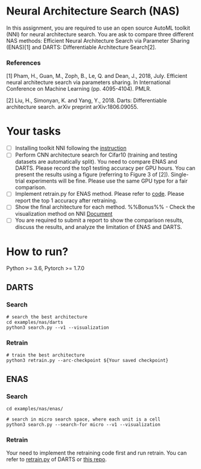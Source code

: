 # Neural Architecture Search (NAS)
In this assignment, you are required to use an open source AutoML toolkit (NNI) for neural architecture search. You are ask to compare three different NAS methods:
Efficient Neural Architecture Search via Parameter Sharing (ENAS)[1] and DARTS: Differentiable Architecture Search[2].

### References 
[1] Pham, H., Guan, M., Zoph, B., Le, Q. and Dean, J., 2018, July. Efficient neural architecture search via parameters sharing. In International Conference on Machine Learning (pp. 4095-4104). PMLR.

[2] Liu, H., Simonyan, K. and Yang, Y., 2018. Darts: Differentiable architecture search. arXiv preprint arXiv:1806.09055.


# Your tasks
- [ ] Installing toolkit NNI following the [instruction](https://nni.readthedocs.io/en/stable/Tutorial/InstallationLinux.html#installation) 
- [ ] Perform CNN architecture search for Cifar10 (training and testing datasets are automatically split). You need to compare ENAS and DARTS. Please record the top1 testing accuracy per GPU hours. You can present the results using a figure (referring to Figure 3 of [2]). Single-trial experiments will be fine. Please use the same GPU type for a fair comparison.
- [ ] Implement retrain.py for ENAS method. Please refer to [code](https://github.com/microsoft/nni/blob/master/examples/nas/darts/retrain.py). Please report the top 1 accuracy after retraining.
- [ ] Show the final architecture for each method. %%Bonus%% - Check the visualization method on NNI [Document](https://nni.readthedocs.io/en/stable/NAS/Visualization.html?highlight=visualizationhttps://nni.readthedocs.io/en/stable/NAS/Visualization.html?highlight=visualization)
- [ ] You are required to submit a report to show the comparison results, discuss the results, and analyze the limitation of ENAS and DARTS.

# How to run?
Python >= 3.6, Pytorch >= 1.7.0

## DARTS
### Search
```
# search the best architecture
cd examples/nas/darts
python3 search.py --v1 --visualization
```
### Retrain
```
# train the best architecture
python3 retrain.py --arc-checkpoint ${Your saved checkpoint}
```

## ENAS
### Search 
```
cd examples/nas/enas/

# search in micro search space, where each unit is a cell
python3 search.py --search-for micro --v1 --visualization
```
### Retrain
Your need to implement the retraining code first and run retrain. You can refer to [retrain.py](https://github.com/microsoft/nni/blob/master/examples/nas/darts/retrain.py) of DARTS or [this repo](https://github.com/zuimeiyujianni/ENAS_micro_retrain_Pytorch).


